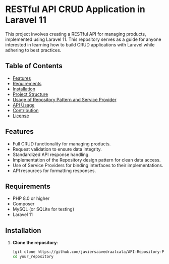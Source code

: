 # RESTful API CRUD Application in Laravel 11

This project involves creating a RESTful API for managing products, implemented using Laravel 11. This repository serves as a guide for anyone interested in learning how to build CRUD applications with Laravel while adhering to best practices.

## Table of Contents

- [Features](#features)
- [Requirements](#requirements)
- [Installation](#installation)
- [Project Structure](#project-structure)
- [Usage of Repository Pattern and Service Provider](#usage-of-repository-pattern-and-service-provider)
- [API Usage](#api-usage)
- [Contribution](#contribution)
- [License](#license)

## Features

- Full CRUD functionality for managing products.
- Request validation to ensure data integrity.
- Standardized API response handling.
- Implementation of the Repository design pattern for clean data access.
- Use of Service Providers for binding interfaces to their implementations.
- API resources for formatting responses.

## Requirements

- PHP 8.0 or higher
- Composer
- MySQL (or SQLite for testing)
- Laravel 11

## Installation

1. **Clone the repository**:
   ```bash
   [git clone https://github.com/javiersaavedraalcala/API-Repository-Pattern-Laravel.git](https://github.com/javiersaavedraalcala/API-Repository-Pattern-Laravel.git)
   cd your_repository
